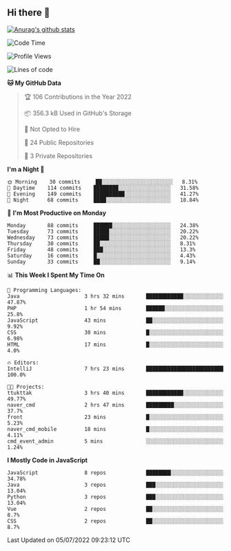 ## Hi there 👋

[![Anurag's github stats](https://github-readme-stats.vercel.app/api?username=Songwonseok)](https://github.com/anuraghazra/github-readme-stats)



<!--START_SECTION:waka-->
![Code Time](http://img.shields.io/badge/Code%20Time-1%2C593%20hrs%2037%20mins-blue)

![Profile Views](http://img.shields.io/badge/Profile%20Views-0-blue)

![Lines of code](https://img.shields.io/badge/From%20Hello%20World%20I%27ve%20Written-3%20Million%20lines%20of%20code-blue)

**🐱 My GitHub Data** 

> 🏆 106 Contributions in the Year 2022
 > 
> 📦 356.3 kB Used in GitHub's Storage 
 > 
> 🚫 Not Opted to Hire
 > 
> 📜 24 Public Repositories 
 > 
> 🔑 3 Private Repositories  
 > 
**I'm a Night 🦉** 

```text
🌞 Morning    30 commits     ██░░░░░░░░░░░░░░░░░░░░░░░   8.31% 
🌆 Daytime    114 commits    ████████░░░░░░░░░░░░░░░░░   31.58% 
🌃 Evening    149 commits    ██████████░░░░░░░░░░░░░░░   41.27% 
🌙 Night      68 commits     ████░░░░░░░░░░░░░░░░░░░░░   18.84%

```
📅 **I'm Most Productive on Monday** 

```text
Monday       88 commits     ██████░░░░░░░░░░░░░░░░░░░   24.38% 
Tuesday      73 commits     █████░░░░░░░░░░░░░░░░░░░░   20.22% 
Wednesday    73 commits     █████░░░░░░░░░░░░░░░░░░░░   20.22% 
Thursday     30 commits     ██░░░░░░░░░░░░░░░░░░░░░░░   8.31% 
Friday       48 commits     ███░░░░░░░░░░░░░░░░░░░░░░   13.3% 
Saturday     16 commits     █░░░░░░░░░░░░░░░░░░░░░░░░   4.43% 
Sunday       33 commits     ██░░░░░░░░░░░░░░░░░░░░░░░   9.14%

```


📊 **This Week I Spent My Time On** 

```text
💬 Programming Languages: 
Java                     3 hrs 32 mins       ████████████░░░░░░░░░░░░░   47.87% 
PHP                      1 hr 54 mins        ██████░░░░░░░░░░░░░░░░░░░   25.8% 
JavaScript               43 mins             ██░░░░░░░░░░░░░░░░░░░░░░░   9.92% 
CSS                      30 mins             █░░░░░░░░░░░░░░░░░░░░░░░░   6.98% 
HTML                     17 mins             █░░░░░░░░░░░░░░░░░░░░░░░░   4.0%

🔥 Editors: 
IntelliJ                 7 hrs 23 mins       █████████████████████████   100.0%

🐱‍💻 Projects: 
ttukttak                 3 hrs 40 mins       ████████████░░░░░░░░░░░░░   49.77% 
naver_cmd                2 hrs 47 mins       █████████░░░░░░░░░░░░░░░░   37.7% 
front                    23 mins             █░░░░░░░░░░░░░░░░░░░░░░░░   5.23% 
naver_cmd_mobile         18 mins             █░░░░░░░░░░░░░░░░░░░░░░░░   4.11% 
cmd_event_admin          5 mins              ░░░░░░░░░░░░░░░░░░░░░░░░░   1.24%

```

**I Mostly Code in JavaScript** 

```text
JavaScript               8 repos             ████████░░░░░░░░░░░░░░░░░   34.78% 
Java                     3 repos             ███░░░░░░░░░░░░░░░░░░░░░░   13.04% 
Python                   3 repos             ███░░░░░░░░░░░░░░░░░░░░░░   13.04% 
Vue                      2 repos             ██░░░░░░░░░░░░░░░░░░░░░░░   8.7% 
CSS                      2 repos             ██░░░░░░░░░░░░░░░░░░░░░░░   8.7%

```



 Last Updated on 05/07/2022 09:23:12 UTC
<!--END_SECTION:waka-->

